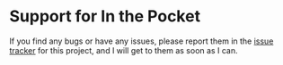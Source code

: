# Support for In the Pocket

If you find any bugs or have any issues, please report them in the [issue tracker](https://github.com/timkellypa/inthepocket-flutter/issues) for this project, and I will get to them as soon as I can.